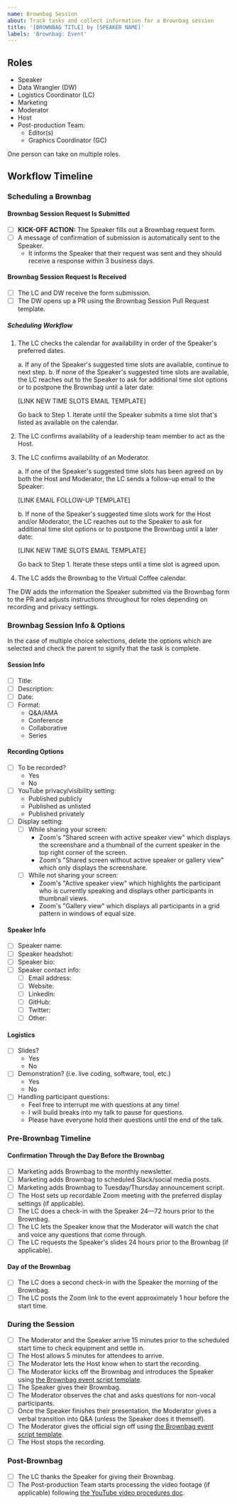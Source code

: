 ```yaml
---
name: Brownbag Session
about: Track tasks and collect information for a Brownbag session
title: '[BROWNBAG TITLE] by [SPEAKER NAME]'
labels: 'Brownbag: Event'
---
```


## Roles

- Speaker
- Data Wrangler (DW)
- Logistics Coordinator (LC)
- Marketing
- Moderator
- Host
- Post-production Team:
  - Editor(s)
  - Graphics Coordinator (GC)

One person can take on multiple roles.

## Workflow Timeline

### Scheduling a Brownbag

#### Brownbag Session Request Is Submitted

- [ ] **KICK-OFF ACTION:** The Speaker fills out a Brownbag request form.
- [ ] A message of confirmation of submission is automatically sent to the Speaker.
  - It informs the Speaker that their request was sent and they should receive a response within 3 business days.

#### Brownbag Session Request Is Received

- [ ] The LC and DW receive the form submission.
- [ ] The DW opens up a PR using the Brownbag Session Pull Request template.

##### Scheduling Workflow

1. The LC checks the calendar for availability in order of the Speaker's preferred dates.

   a. If any of the Speaker's suggested time slots are available, continue to next step.
   b. If none of the Speaker's suggested time slots are available, the LC reaches out to the Speaker to ask for additional time slot options or to postpone the Brownbag until a later date:

   [LINK NEW TIME SLOTS EMAIL TEMPLATE] <!-- TODO -->

   Go back to Step 1. Iterate until the Speaker submits a time slot that's listed as available on the calendar.

2. The LC confirms availability of a leadership team member to act as the Host.
3. The LC confirms availability of an Moderator.

   a. If one of the Speaker's suggested time slots has been agreed on by both the Host and Moderator, the LC sends a follow-up email to the Speaker:

   [LINK EMAIL FOLLOW-UP TEMPLATE] <!-- TODO -->

   b. If none of the Speaker's suggested time slots work for the Host and/or Moderator, the LC reaches out to the Speaker to ask for additional time slot options or to postpone the Brownbag until a later date:

   [LINK NEW TIME SLOTS EMAIL TEMPLATE] <!-- TODO -->

   Go back to Step 1. Iterate these steps until a time slot is agreed upon.

4. The LC adds the Brownbag to the Virtual Coffee calendar.

The DW adds the information the Speaker submitted via the Brownbag form to the PR and adjusts instructions throughout for roles depending on recording and privacy settings.

### Brownbag Session Info & Options

In the case of multiple choice selections, delete the options which are selected and check the parent to signify that the task is complete.

#### Session Info

- [ ] Title:
- [ ] Description:
- [ ] Date:
- [ ] Format:
  - Q&A/AMA
  - Conference
  - Collaborative
  - Series

#### Recording Options

- [ ] To be recorded?
  - Yes
  - No
- [ ] YouTube privacy/visibility setting:
  - Published publicly
  - Published as unlisted
  - Published privately
- [ ] Display setting:
  - [ ] While sharing your screen:
    - Zoom's "Shared screen with active speaker view" which displays the screenshare and a thumbnail of the current speaker in the top right corner of the screen.
    - Zoom's "Shared screen without active speaker or gallery view" which only displays the screenshare.
  - [ ] While not sharing your screen:
    - Zoom's "Active speaker view" which highlights the participant who is currently speaking and displays other participants in thumbnail views.
    - Zoom's "Gallery view" which displays all participants in a grid pattern in windows of equal size.

#### Speaker Info

- [ ] Speaker name:
- [ ] Speaker headshot:
- [ ] Speaker bio:
- [ ] Speaker contact info:
  - [ ] Email address:
  - [ ] Website:
  - [ ] LinkedIn:
  - [ ] GitHub:
  - [ ] Twitter:
  - [ ] Other:

#### Logistics

- [ ] Slides?
  - Yes
  - No
- [ ] Demonstration? (i.e. live coding, software, tool, etc.)
  - Yes
  - No
- [ ] Handling participant questions:
  - Feel free to interrupt me with questions at any time!
  - I will build breaks into my talk to pause for questions.
  - Please have everyone hold their questions until the end of the talk.

### Pre-Brownbag Timeline

#### Confirmation Through the Day Before the Brownbag

- [ ] Marketing adds Brownbag to the monthly newsletter.
- [ ] Marketing adds Brownbag to scheduled Slack/social media posts.
- [ ] Marketing adds Brownbag to Tuesday/Thursday announcement script.
- [ ] The Host sets up recordable Zoom meeting with the preferred display settings (if applicable).
- [ ] The LC does a check-in with the Speaker 24—72 hours prior to the Brownbag.
- [ ] The LC lets the Speaker know that the Moderator will watch the chat and voice any questions that come through.
- [ ] The LC requests the Speaker's slides 24 hours prior to the Brownbag (if applicable).

#### Day of the Brownbag

- [ ] The LC does a second check-in with the Speaker the morning of the Brownbag.
- [ ] The LC posts the Zoom link to the event approximately 1 hour before the start time.

### During the Session

- [ ] The Moderator and the Speaker arrive 15 minutes prior to the scheduled start time to check equipment and settle in.
- [ ] The Host allows 5 minutes for attendees to arrive.
- [ ] The Moderator lets the Host know when to start the recording.
- [ ] The Moderator kicks off the Brownbag and introduces the Speaker using [the Brownbag event script template](/brownbags/event-script-template.md#intro).
- [ ] The Speaker gives their Brownbag.
- [ ] The Moderator observes the chat and asks questions for non-vocal participants.
- [ ] Once the Speaker finishes their presentation, the Moderator gives a verbal transition into Q&A (unless the Speaker does it themself).
- [ ] The Moderator gives the official sign off using [the Brownbag event script template](/brownbags/event-script-template.md#outro).
- [ ] The Host stops the recording.

### Post-Brownbag

- [ ] The LC thanks the Speaker for giving their Brownbag.
- [ ] The Post-production Team starts processing the video footage (if applicable) following [the YouTube video procedures doc](/procedures/youtube.md).
